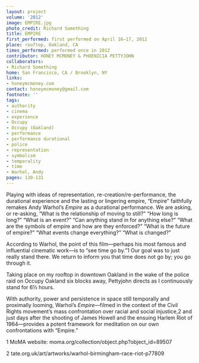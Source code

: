 ```yaml
---
layout: project
volume: '2012'
image: EMPIRE.jpg
photo_credit: Richard Something
title: EMPIRE
first_performed: first performed on April 16–17, 2012
place: rooftop, Oakland, CA
times_performed: performed once in 2012
contributor: HONEY MCMONEY & PHOENICIA PETTYJOHN
collaborators:
- Richard Something
home: San Francisco, CA / Brooklyn, NY
links:
- honeymcmoney.com
contact: honeymcmoney@gmail.com
footnote: ''
tags:
- authority
- cinema
- experience
- Occupy
- Occupy (Oakland)
- performance
- performance durational
- police
- representation
- symbolism
- temporality
- time
- Warhol, Andy
pages: 130-131
---
```


Playing with ideas of representation, re-creation/re-performance, the durational experience and the lasting or lingering empire, “Empire” faithfully remakes Andy Warhol’s _Empire_ as a durational performance. We are asking, or re-asking, “What is the relationship of moving to still?” “How long is long?” “What is an event?” “Can anything stand in for anything else?” “What are the symbols of empire and how are they enforced?” “What is the future of empire?” “What events change everything?” “What is changed?”

According to Warhol, the point of this film—perhaps his most famous and influential cinematic work—is to “see time go by.”1 Our goal was to just really stand there. We return to inform you that time does not go by; you go through it.

Taking place on my rooftop in downtown Oakland in the wake of the police raid on Occupy Oakland six blocks away, Pettyjohn directs as I continuously stand for 6½ hours.

With authority, power and persistence in space still temporally and proximally looming, Warhol’s _Empire_—filmed in the context of the Civil Rights movement’s mass confrontation over racial and social injustice,2 and just days after the shooting of James Howell and the ensuing Harlem Riot of 1964—provides a potent framework for meditation on our own confrontations with “Empire.”

1 MoMA website: moma.org/collection/object.php?object_id=89507

2 tate.org.uk/art/artworks/warhol-birmingham-race-riot-p77809
